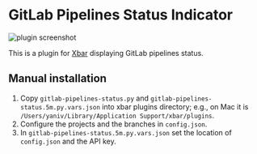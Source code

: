# GitLab Pipelines Status Indicator

![plugin screenshot](https://i.imgur.com/bJ6VQsT.png)

This is a plugin for [Xbar](https://xbarapp.com/) displaying GitLab pipelines status.

## Manual installation

1. Copy `gitlab-pipelines-status.py` and `gitlab-pipelines-status.5m.py.vars.json` into xbar plugins directory; e.g., on Mac it is `/Users/yaniv/Library/Application Support/xbar/plugins`.
2. Configure the projects and the branches in `config.json`.
3. In `gitlab-pipelines-status.5m.py.vars.json` set the location of `config.json` and the API key.

